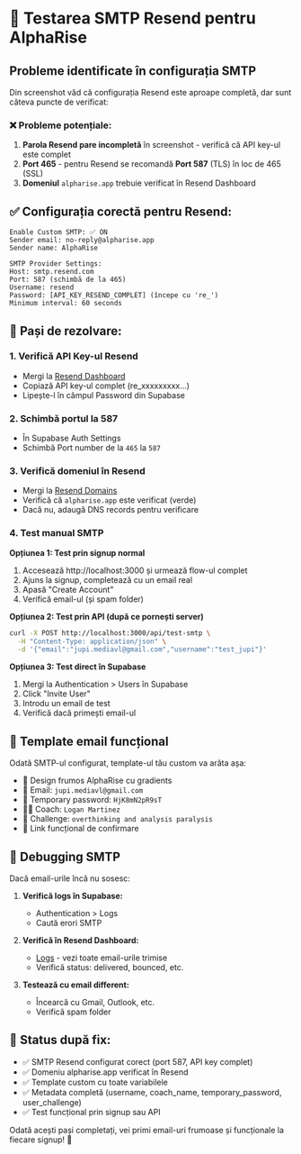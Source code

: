 # 🧪 Testarea SMTP Resend pentru AlphaRise

## Probleme identificate în configurația SMTP

Din screenshot văd că configurația Resend este aproape completă, dar sunt câteva puncte de verificat:

### ❌ **Probleme potențiale:**

1. **Parola Resend pare incompletă** în screenshot - verifică că API key-ul este complet
2. **Port 465** - pentru Resend se recomandă **Port 587** (TLS) în loc de 465 (SSL)
3. **Domeniul** `alpharise.app` trebuie verificat în Resend Dashboard

## ✅ **Configurația corectă pentru Resend:**

```
Enable Custom SMTP: ✅ ON
Sender email: no-reply@alpharise.app
Sender name: AlphaRise

SMTP Provider Settings:
Host: smtp.resend.com
Port: 587 (schimbă de la 465)
Username: resend
Password: [API_KEY_RESEND_COMPLET] (începe cu 're_')
Minimum interval: 60 seconds
```

## 🔧 **Pași de rezolvare:**

### 1. Verifică API Key-ul Resend
- Mergi la [Resend Dashboard](https://resend.com/api-keys)
- Copiază API key-ul complet (re_xxxxxxxxx...)
- Lipește-l în câmpul Password din Supabase

### 2. Schimbă portul la 587
- În Supabase Auth Settings
- Schimbă Port number de la `465` la `587`

### 3. Verifică domeniul în Resend
- Mergi la [Resend Domains](https://resend.com/domains)
- Verifică că `alpharise.app` este verificat (verde)
- Dacă nu, adaugă DNS records pentru verificare

### 4. Test manual SMTP

**Opțiunea 1: Test prin signup normal**
1. Accesează http://localhost:3000 și urmează flow-ul complet
2. Ajuns la signup, completează cu un email real
3. Apasă "Create Account"
4. Verifică email-ul (și spam folder)

**Opțiunea 2: Test prin API (după ce pornești server)**
```bash
curl -X POST http://localhost:3000/api/test-smtp \
  -H "Content-Type: application/json" \
  -d '{"email":"jupi.mediavl@gmail.com","username":"test_jupi"}'
```

**Opțiunea 3: Test direct în Supabase**
1. Mergi la Authentication > Users în Supabase
2. Click "Invite User"
3. Introdu un email de test
4. Verifică dacă primești email-ul

## 🎯 **Template email funcțional**

Odată SMTP-ul configurat, template-ul tău custom va arăta așa:
- 🚀 Design frumos AlphaRise cu gradients
- 📧 Email: `jupi.mediavl@gmail.com`
- 🔑 Temporary password: `HjK8mN2pR9sT`
- 👨‍🏫 Coach: `Logan Martinez`
- 🎯 Challenge: `overthinking and analysis paralysis`
- 🔗 Link funcțional de confirmare

## 🚨 **Debugging SMTP**

Dacă email-urile încă nu sosesc:

1. **Verifică logs în Supabase:**
   - Authentication > Logs
   - Caută erori SMTP

2. **Verifică în Resend Dashboard:**
   - [Logs](https://resend.com/logs) - vezi toate email-urile trimise
   - Verifică status: delivered, bounced, etc.

3. **Testează cu email different:**
   - Încearcă cu Gmail, Outlook, etc.
   - Verifică spam folder

## 🏁 **Status după fix:**

- ✅ SMTP Resend configurat corect (port 587, API key complet)
- ✅ Domeniu alpharise.app verificat în Resend
- ✅ Template custom cu toate variabilele
- ✅ Metadata completă (username, coach_name, temporary_password, user_challenge)
- ✅ Test funcțional prin signup sau API

Odată acești pași completați, vei primi email-uri frumoase și funcționale la fiecare signup! 🎉